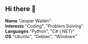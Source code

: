 ## Hi there 👋

<p align="left">
  <strong>Name</strong> "Jesper Wallén"<br>
  <strong>Interests</strong> "Coding", "Problem Solving"<br>
  <strong>Languages</strong> "Python", "C# (.NET)"<br>
  <strong>OS</strong> "Ubuntu", "Debian", "Windows"
</p>


